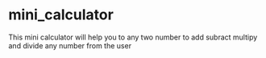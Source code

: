 # mini_calculator
This mini calculator will help you to any two number to add subract multipy and divide any number from the user
